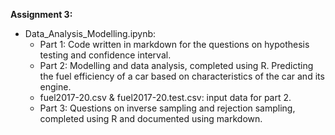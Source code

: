 **Assignment 3:**

- Data_Analysis_Modelling.ipynb:
  - Part 1: Code written in markdown for the questions on hypothesis testing and confidence interval.
  - Part 2: Modelling and data analysis, completed using R. Predicting the fuel efficiency of a car based on characteristics of the car and its engine.
  - fuel2017-20.csv & fuel2017-20.test.csv: input data for part 2. 
  - Part 3: Questions on inverse sampling and rejection sampling, completed using R and documented using markdown. 
